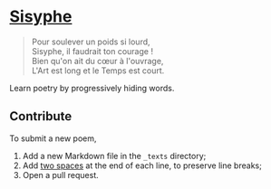 # [Sisyphe](http://eleurent.github.io/sisyphe)

> Pour soulever un poids si lourd,  
> Sisyphe, il faudrait ton courage !  
> Bien qu'on ait du cœur à l'ouvrage,  
> L'Art est long et le Temps est court.  

Learn poetry by progressively hiding words.

## Contribute

To submit a new poem,
1. Add a new Markdown file in the `_texts` directory;
2. Add [two spaces](https://gist.github.com/shaunlebron/746476e6e7a4d698b373) at the end of each line, to preserve line breaks;
3. Open a pull request.
